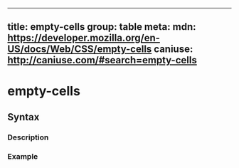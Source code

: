 
  ---
  title: empty-cells
  group: table
  meta:
    mdn: https://developer.mozilla.org/en-US/docs/Web/CSS/empty-cells
    caniuse: http://caniuse.com/#search=empty-cells
  ---

  # empty-cells
  <!--- Introduction for empty-cells, keep it brief and set the overall context -->

  ## Syntax
  <!--- Introduce the various syntax for empty-cells -->

  ### Description
  <!--- For each major section of syntax, provide a description explaining its usage further -->

  ### Example
  <!--- Provide code examples for the syntax block you're currently describing -->